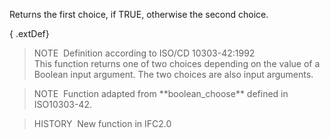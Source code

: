 Returns the first choice, if TRUE, otherwise the second choice.

{ .extDef}
> NOTE&nbsp; Definition according to ISO/CD 10303-42:1992  
> This function returns one of two choices depending on the value of a Boolean input argument. The two choices are also input arguments.

> NOTE&nbsp; Function adapted from \*\*boolean_choose\*\* defined in ISO10303-42.

> HISTORY&nbsp; New function in IFC2.0
